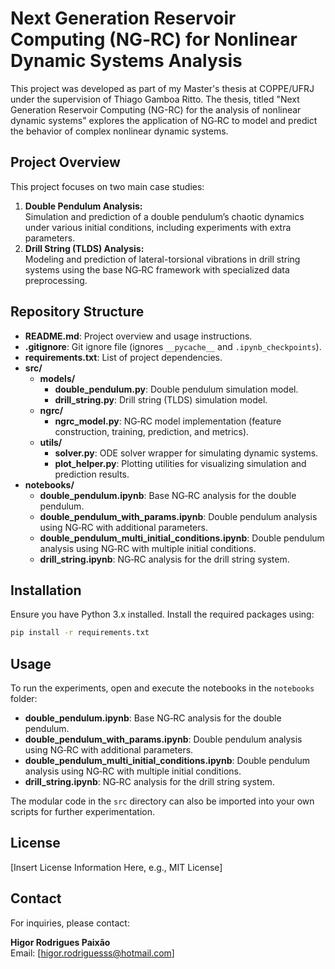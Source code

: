# Next Generation Reservoir Computing (NG‑RC) for Nonlinear Dynamic Systems Analysis

This project was developed as part of my Master's thesis at COPPE/UFRJ under the supervision of Thiago Gamboa Ritto. The thesis, titled "Next Generation Reservoir Computing (NG-RC) for the analysis of nonlinear dynamic systems" explores the application of NG‑RC to model and predict the behavior of complex nonlinear dynamic systems.

## Project Overview

This project focuses on two main case studies:
1. **Double Pendulum Analysis:**  
   Simulation and prediction of a double pendulum’s chaotic dynamics under various initial conditions, including experiments with extra parameters.
2. **Drill String (TLDS) Analysis:**  
   Modeling and prediction of lateral-torsional vibrations in drill string systems using the base NG‑RC framework with specialized data preprocessing.

## Repository Structure

- **README.md**: Project overview and usage instructions.
- **.gitignore**: Git ignore file (ignores `__pycache__` and `.ipynb_checkpoints`).
- **requirements.txt**: List of project dependencies.
- **src/**
  - **models/**
    - **double_pendulum.py**: Double pendulum simulation model.
    - **drill_string.py**: Drill string (TLDS) simulation model.
  - **ngrc/**
    - **ngrc_model.py**: NG‑RC model implementation (feature construction, training, prediction, and metrics).
  - **utils/**  
    - **solver.py**: ODE solver wrapper for simulating dynamic systems.
    - **plot_helper.py**: Plotting utilities for visualizing simulation and prediction results.
- **notebooks/**
  - **double_pendulum.ipynb**: Base NG‑RC analysis for the double pendulum.
  - **double_pendulum_with_params.ipynb**: Double pendulum analysis using NG‑RC with additional parameters.
  - **double_pendulum_multi_initial_conditions.ipynb**: Double pendulum analysis using NG‑RC with multiple initial conditions.
  - **drill_string.ipynb**: NG‑RC analysis for the drill string system.

## Installation

Ensure you have Python 3.x installed. Install the required packages using:

```bash
pip install -r requirements.txt
```

## Usage

To run the experiments, open and execute the notebooks in the `notebooks` folder:
- **double_pendulum.ipynb**: Base NG‑RC analysis for the double pendulum.
- **double_pendulum_with_params.ipynb**: Double pendulum analysis using NG‑RC with additional parameters.
- **double_pendulum_multi_initial_conditions.ipynb**: Double pendulum analysis using NG‑RC with multiple initial conditions.
- **drill_string.ipynb**: NG‑RC analysis for the drill string system.

The modular code in the `src` directory can also be imported into your own scripts for further experimentation.

## License

[Insert License Information Here, e.g., MIT License]

## Contact

For inquiries, please contact:

**Higor Rodrigues Paixão**  
Email: [higor.rodriguesss@hotmail.com]

